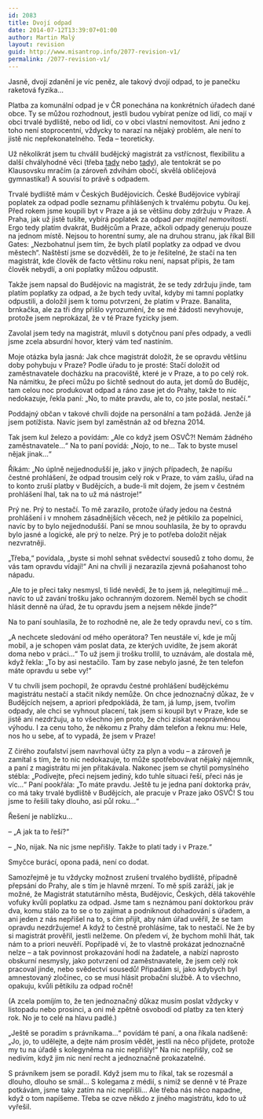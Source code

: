 ```yaml
---
id: 2083
title: Dvojí odpad
date: 2014-07-12T13:39:07+01:00
author: Martin Malý
layout: revision
guid: http://www.misantrop.info/2077-revision-v1/
permalink: /2077-revision-v1/
---
```

Jasně, dvojí zdanění je víc peněz, ale takový dvojí odpad, to je panečku raketová fyzika&#8230;

<!--more-->

Platba za komunální odpad je v ČR ponechána na konkrétních úřadech dané obce. Ty se můžou rozhodnout, jestli budou vybírat peníze od lidí, co mají v obci trvalé bydliště, nebo od lidí, co v obci vlastní nemovitost. Ani jedno z toho není stoprocentní, vždycky to narazí na nějaký problém, ale není to jistě nic nepřekonatelného. Teda &#8211; teoreticky.

Už několikrát jsem tu chválil budějcký magistrát za vstřícnost, flexibilitu a další chvályhodné věci (třeba [tady](http://www.misantrop.info/pochvalna-streda-t-mobile-a-magistrat-ceskych-budejovic/) nebo [tady](http://www.misantrop.info/740538-je-tohleto-jeste-urad.php)), ale tentokrát se po Klausovsku mračím (a zároveň zdvihám obočí, skvělá obličejová gymnastika!) A souvisí to právě s odpadem.

Trvalé bydliště mám v Českých Budějovicích. České Budějovice vybírají poplatek za odpad podle seznamu přihlášených k trvalému pobytu. Ou kej. Před rokem jsme koupili byt v Praze a já se většinu doby zdržuju v Praze. A Praha, jak už jistě tušíte, vybírá poplatek za odpad _per majitel nemovitosti_. Ergo tedy platím dvakrát, Budějcům a Praze, ačkoli odpady generuju pouze na jednom místě. Nejsou to horentní sumy, ale na druhou stranu, jak říkal Bill Gates: &#8222;Nezbohatnul jsem tím, že bych platil poplatky za odpad ve dvou městech&#8220;. Naštěstí jsme se dozvěděli, že to je řešitelné, že stačí na ten magistrát, kde člověk de facto většinu roku není, napsat přípis, že tam člověk nebydlí, a oni poplatky můžou odpustit.

Takže jsem napsal do Budějovic na magistrát, že se tedy zdržuju jinde, tam platím poplatky za odpad, a že bych tedy uvítal, kdyby mi tamní poplatky odpustili, a doložil jsem k tomu potvrzení, že platím v Praze. Banalita, brnkačka, ale za tři dny přišlo vyrozumění, že se mé žádosti nevyhovuje, protože jsem neprokázal, že v té Praze fyzicky jsem.

Zavolal jsem tedy na magistrát, mluvil s dotyčnou paní přes odpady, a vedli jsme zcela absurdní hovor, který vám teď nastíním.

Moje otázka byla jasná: Jak chce magistrát doložit, že se opravdu většinu doby pohybuju v Praze? Podle úřadu to je prosté: Stačí doložit od zaměstnavatele docházku na pracoviště, které je v Praze, a to po celý rok. Na námitku, že přeci můžu po šichtě sednout do auta, jet domů do Budějc, tam celou noc produkovat odpad a ráno zase jet do Prahy, takže to nic nedokazuje, řekla paní: &#8222;No, to máte pravdu, ale to, co jste poslal, nestačí.&#8220;

Poddajný občan v takové chvíli dojde na personální a tam požádá. Jenže já jsem potížista. Navíc jsem byl zaměstnán až od března 2014.

Tak jsem kul železo a povídám: &#8222;Ale co když jsem OSVČ?! Nemám žádného zaměstnavatele&#8230;&#8220; Na to paní povídá: &#8222;Nojo, to ne&#8230; Tak to byste musel nějak jinak&#8230;&#8220;

Říkám: &#8222;No úplně nejjednodušší je, jako v jiných případech, že napíšu čestné prohlášení, že odpad trousím celý rok v Praze, to vám zašlu, úřad na to konto zruší platby v Budějcích, a bude-li mít dojem, že jsem v čestném prohlášení lhal, tak na to už má nástroje!&#8220;

Prý ne. Prý to nestačí. To mě zarazilo, protože úřady jedou na čestná prohlášení i v mnohem zásadnějších věcech, než je pětikilo za popelnici, navíc by to bylo nejjednodušší. Paní se mnou souhlasila, že by to opravdu bylo jasné a logické, ale prý to nelze. Prý je to potřeba doložit nějak nezvratněji.

&#8222;Třeba,&#8220; povídala, &#8222;byste si mohl sehnat svědectví sousedů z toho domu, že vás tam opravdu vídají!&#8220; Ani na chvíli ji nezarazila zjevná pošahanost toho nápadu.

&#8222;Ale to je přeci taky nesmysl, ti lidé nevědí, že to jsem já, nelegitimují mě&#8230; navíc to už zavání trošku jako ochranným dozorem. Neměl bych se chodit hlásit denně na úřad, že tu opravdu jsem a nejsem někde jinde?&#8220;

Na to paní souhlasila, že to rozhodně ne, ale že tedy opravdu neví, co s tím.

&#8222;A nechcete sledování od mého operátora? Ten neustále ví, kde je můj mobil, a je schopen vám poslat data, ze kterých uvidíte, že jsem akorát doma nebo v práci&#8230;&#8220; To už jsem ji trošku trollil, to uznávám, ale dostala mě, když řekla: &#8222;To by asi nestačilo. Tam by zase nebylo jasné, že ten telefon máte opravdu u sebe vy!&#8220;

V tu chvíli jsem pochopil, že opravdu čestné prohlášení budějckému magistrátu nestačí a stačit nikdy nemůže. On chce jednoznačný důkaz, že v Budějcích nejsem, a apriori předpokládá, že tam, já lump, jsem, tvořím odpady, ale chci se vyhnout placení, tak jsem si koupil byt v Praze, kde se jistě ani nezdržuju, a to všechno jen proto, že chci získat neoprávněnou výhodu. I za cenu toho, že někomu z Prahy dám telefon a řeknu mu: Hele, nos ho u sebe, ať to vypadá, že jsem v Praze!

Z čirého zoufalství jsem navrhoval účty za plyn a vodu &#8211; a zároveň je zamítal s tím, že to nic nedokazuje, to může spotřebovávat nějaký nájemník, a paní z magistrátu mi jen přitakávala. Nakonec jsem se chytil pomyslného stébla: &#8222;Podívejte, přeci nejsem jediný, kdo tuhle situaci řeší, přeci nás je víc&#8230;&#8220; Paní pookřála: &#8222;To máte pravdu. Ještě tu je jedna paní doktorka práv, co má taky trvalé bydliště v Budějcích, ale pracuje v Praze jako OSVČ! S tou jsme to řešili taky dlouho, asi půl roku&#8230;&#8220;

Řešení je nablízku&#8230;

&#8211; &#8222;A jak ta to řeší?&#8220;

&#8211; &#8222;No, nijak. Na nic jsme nepřišly. Takže to platí tady i v Praze.&#8220;

Smyčce burácí, opona padá, není co dodat.

Samozřejmě je tu vždycky možnost zrušení trvalého bydliště, případně přepsání do Prahy, ale s tím je hlavně mrzení. To mě spíš zaráží, jak je možné, že Magistrát statutárního města, Budějovic, Českých, dělá takovéhle vofuky kvůli poplatku za odpad. Jsme tam s neznámou paní doktorkou práv dva, komu stálo za to se o to zajímat a podniknout dohadování s úřadem, a ani jeden z nás nepřišel na to, s čím přijít, aby nám úřad uvěřil, že se tam opravdu nezdržujeme! A když to čestně prohlásíme, tak to nestačí. Ne že by si magistrát prověřil, jestli nelžeme. On předem ví, že bychom mohli lhát, tak nám to a priori neuvěří. Popřípadě ví, že to vlastně prokázat jednoznačně nelze &#8211; a tak povinnost prokazování hodí na žadatele, a nabízí naprosto obskurní nesmysly, jako potvrzení od zaměstnavatele, že jsem celý rok pracoval jinde, nebo svědectví sousedů! Připadám si, jako kdybych byl amnestovaný zločinec, co se musí hlásit probační službě. A to všechno, opakuju, kvůli pětikilu za odpad ročně!

(A zcela pomíjím to, že ten jednoznačný důkaz musím poslat vždycky v listopadu nebo prosinci, a oni mě zpětně osvobodí od platby za ten který rok. No je to celé na hlavu padlé.)

&#8222;Ještě se poradím s právníkama&#8230;&#8220; povídám té paní, a ona říkala nadšeně: &#8222;Jo, jo, to udělejte, a dejte nám prosím vědět, jestli na něco přijdete, protože my tu na úřadě s kolegyněma na nic nepřišly!&#8220; Na nic nepřišly, což se nedivím, když jim nic není recht a jednoznačně prokazatelné.

S právníkem jsem se poradil. Když jsem mu to říkal, tak se rozesmál a dlouho, dlouho se smál&#8230; S kolegama z médií, s nimiž se denně v té Praze potkávám, jsme taky zatím na nic nepřišli&#8230; Ale třeba nás něco napadne, když o tom napíšeme. Třeba se ozve někdo z jiného magistrátu, kdo to už vyřešil.